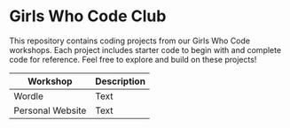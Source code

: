 ﻿# Girls Who Code Club 
This repository contains coding projects from our Girls Who Code workshops. Each project includes starter code to begin with and complete code for reference. Feel free to explore and build on these projects!  

| Workshop | Description |
|--------------|-------------|
| Wordle       | Text |
| Personal Website | Text |
